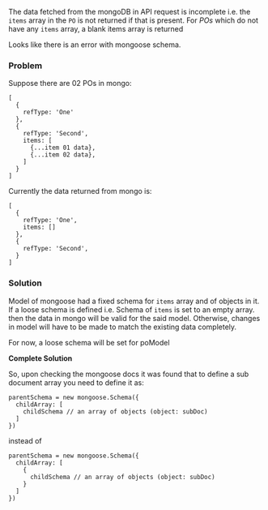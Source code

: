 The data fetched from the mongoDB in API request is incomplete i.e. the `items` array in the `PO` is not returned if that is present. For _POs_ which do not have any `items` array, a blank items array is returned

Looks like there is an error with mongoose schema.

### Problem

Suppose there are 02 POs in mongo:

```
[
  {
    refType: 'One'
  },
  {
    refType: 'Second',
    items: [
      {...item 01 data},
      {...item 02 data},
    ]
  }
]
```

Currently the data returned from mongo is:

```
[
  {
    refType: 'One',
    items: []
  },
  {
    refType: 'Second',
  }
]
```

### Solution

Model of mongoose had a fixed schema for `items` array and of objects in it.
If a loose schema is defined i.e. Schema of `items` is set to an empty array. then the data in mongo will be valid for the said model. Otherwise, changes in model will have to be made to match the existing data completely.

For now, a loose schema will be set for poModel

**Complete Solution**

So, upon checking the mongoose docs it was found that to define a sub document array you need to define it as:

```
parentSchema = new mongoose.Schema({
  childArray: [
    childSchema // an array of objects (object: subDoc)
  ]
})
```

instead of

```
parentSchema = new mongoose.Schema({
  childArray: [
    {
      childSchema // an array of objects (object: subDoc)
    }
  ]
})
```
